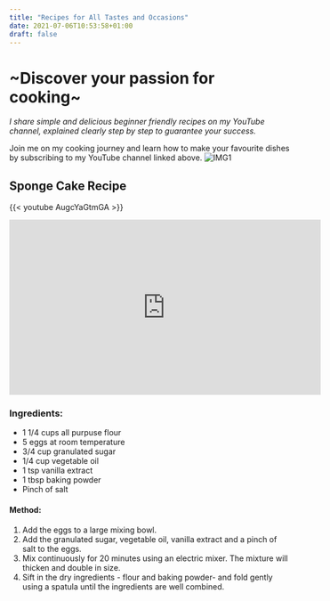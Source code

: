 ```yaml
---
title: "Recipes for All Tastes and Occasions"
date: 2021-07-06T10:53:58+01:00
draft: false
---
```


# ~Discover your passion for cooking~

*I share simple and delicious beginner friendly recipes on my YouTube channel, explained clearly step by step to guarantee your success.*

Join me on my cooking journey and learn how to make your favourite dishes by subscribing to my YouTube channel linked above.
![IMG1](IMG1.jpg)

## Sponge Cake Recipe
{{< youtube AugcYaGtmGA >}}

<iframe width="560" height="315" src="https://www.youtube.com/embed/AugcYaGtmGA" title="YouTube video player" frameborder="0" allow="accelerometer; autoplay; clipboard-write; encrypted-media; gyroscope; picture-in-picture" allowfullscreen></iframe>

### Ingredients:
- 1 1/4 cups all purpuse flour
- 5 eggs at room temperature
- 3/4 cup granulated sugar
- 1/4 cup vegetable oil
- 1 tsp vanilla extract
- 1 tbsp baking powder
- Pinch of salt

#### Method:
1. Add the eggs to a large mixing bowl.
2. Add the granulated sugar, vegetable oil, vanilla extract and a pinch of salt to the eggs.
3. Mix continuously for 20 minutes using an electric mixer. The mixture will thicken and double in size.
4. Sift in the dry ingredients - flour and baking powder- and fold gently using a spatula until the ingredients are well combined.